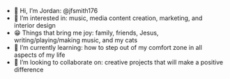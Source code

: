 - 👋 Hi, I’m Jordan: @jfsmith176
- 👀 I’m interested in: music, media content creation, marketing, and interior design
- 😁 Things that bring me joy: family, friends, Jesus, writing/playing/making music, and my cats
- 🌱 I’m currently learning: how to step out of my comfort zone in all aspects of my life
- 💞️ I’m looking to collaborate on: creative projects that will make a positive difference


<!---
jfsmith176/jfsmith176 is a ✨ special ✨ repository because its `README.md` (this file) appears on your GitHub profile.
You can click the Preview link to take a look at your changes.
--->
